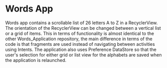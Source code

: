 # Words App

Words app contains a scrollable list of 26 letters A to Z in a RecyclerView. The orientation
of the RecyclerView can be changed between a vertical list or a grid of items. This in terms of functionality is almost identical to the other Words_Application repository, the main difference in terms of the code is that fragments are used instead of navigating between activities using Intents. The application also uses Preference DataStore so that the user's selection for either grid or list view for the alphabets are saved when the application is relaunched. 


